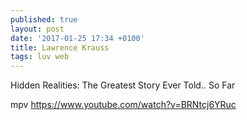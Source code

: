 ```yaml
---
published: true
layout: post
date: '2017-01-25 17:34 +0100'
title: Lawrence Krauss
tags: luv web
---
```

Hidden Realities: The Greatest Story Ever Told.. So Far

mpv https://www.youtube.com/watch?v=BRNtcj6YRuc
